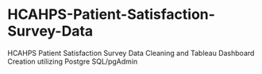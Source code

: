 # HCAHPS-Patient-Satisfaction-Survey-Data
HCAHPS Patient Satisfaction Survey Data Cleaning and Tableau Dashboard Creation utilizing Postgre SQL/pgAdmin
